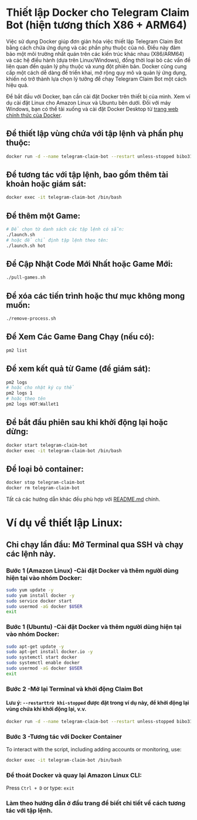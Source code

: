 # Thiết lập Docker cho Telegram Claim Bot (hiện tương thích X86 + ARM64)
Việc sử dụng Docker giúp đơn giản hóa việc thiết lập Telegram Claim Bot bằng cách chứa ứng dụng và các phần phụ thuộc của nó. Điều này đảm bảo một môi trường nhất quán trên các kiến ​​trúc khác nhau (X86/ARM64) và các hệ điều hành (dựa trên Linux/Windows), đồng thời loại bỏ các vấn đề liên quan đến quản lý phụ thuộc và xung đột phiên bản. Docker cũng cung cấp một cách dễ dàng để triển khai, mở rộng quy mô và quản lý ứng dụng, khiến nó trở thành lựa chọn lý tưởng để chạy Telegram Claim Bot một cách hiệu quả.

Để bắt đầu với Docker, bạn cần cài đặt Docker trên thiết bị của mình. Xem ví dụ cài đặt Linux cho Amazon Linux và Ubuntu bên dưới. Đối với máy Windows, bạn có thể tải xuống và cài đặt Docker Desktop từ [trang web chính thức của Docker](https://www.docker.com/products/docker-desktop/).

## Để thiết lập vùng chứa với tập lệnh và phần phụ thuộc:
```sh
docker run -d --name telegram-claim-bot --restart unless-stopped bibo318/telegram-claim-bot:latest
```
## Để tương tác với tập lệnh, bao gồm thêm tài khoản hoặc giám sát:
```sh
docker exec -it telegram-claim-bot /bin/bash
```
## Để thêm một Game:
```sh
# Để chọn từ danh sách các tập lệnh có sẵn:
./launch.sh
# hoặc để chỉ định tập lệnh theo tên:
./launch.sh hot
```
## Để Cập Nhật Code Mới Nhất hoặc Game Mới:
```sh
./pull-games.sh
```
## Để xóa các tiến trình hoặc thư mục không mong muốn:
```sh
./remove-process.sh
```
## Để Xem Các Game Đang Chạy (nếu có):
```sh
pm2 list
```
## Để xem kết quả từ Game (để giám sát):
```sh
pm2 logs 
# hoặc cho nhật ký cụ thể
pm2 logs 1
# hoặc theo tên
pm2 logs HOT:Wallet1
```
## Để bắt đầu phiên sau khi khởi động lại hoặc dừng:
```sh
docker start telegram-claim-bot
docker exec -it telegram-claim-bot /bin/bash
```
## Để loại bỏ container:
```sh
docker stop telegram-claim-bot
docker rm telegram-claim-bot
```
Tất cả các hướng dẫn khác đều phù hợp với [README.md](https://github.com/bibo318/game-telegram-autobot) chính.

# Ví dụ về thiết lập Linux:

## Chỉ chạy lần đầu: Mở Terminal qua SSH và chạy các lệnh này.

### Bước 1 (Amazon Linux) -Cài đặt Docker và thêm người dùng hiện tại vào nhóm Docker:
```sh
sudo yum update -y
sudo yum install docker -y
sudo service docker start
sudo usermod -aG docker $USER
exit
```
### Bước 1 (Ubuntu) -Cài đặt Docker và thêm người dùng hiện tại vào nhóm Docker:
```sh
sudo apt-get update -y
sudo apt-get install docker.io -y
sudo systemctl start docker
sudo systemctl enable docker
sudo usermod -aG docker $USER
exit
```
### Bước 2 -Mở lại Terminal và khởi động Claim Bot
#### Lưu ý: `--restarttrừ khi-stopped` được đặt trong ví dụ này, để khởi động lại vùng chứa khi khởi động lại, v.v.
```sh
docker run -d --name telegram-claim-bot --restart unless-stopped bibo318/telegram-claim-bot:latest
```
### Bước 3 -Tương tác với Docker Container
To interact with the script, including adding accounts or monitoring, use:
```sh
docker exec -it telegram-claim-bot /bin/bash
```
### Để thoát Docker và quay lại Amazon Linux CLI:
Press `Ctrl + D` or type:
`exit`

### Làm theo hướng dẫn ở đầu trang để biết chi tiết về cách tương tác với tập lệnh.